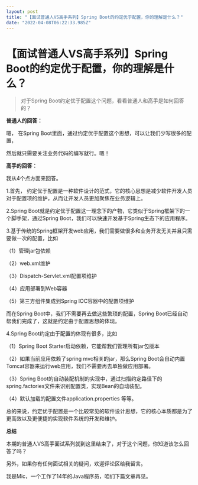 ```yaml
---
layout: post
title: "【面试普通人VS高手系列】Spring Boot的约定优于配置，你的理解是什么？"
date: "2022-04-08T06:22:33.985Z"
---
```

【面试普通人VS高手系列】Spring Boot的约定优于配置，你的理解是什么？
========================================

> 对于Spring Boot约定优于配置这个问题，看看普通人和高手是如何回答的？

**普通人的回答：**

嗯， 在Spring Boot里面，通过约定优于配置这个思想，可以让我们少写很多的配置，

然后就只需要关注业务代码的编写就行。嗯！

**高手的回答：**

我从4个点方面来回答。

1.首先， 约定优于配置是一种软件设计的范式，它的核心思想是减少软件开发人员对于配置项的维护，从而让开发人员更加聚焦在业务逻辑上。

2.Spring Boot就是约定优于配置这一理念下的产物，它类似于Spring框架下的一个脚手架，通过Spring Boot，我们可以快速开发基于Spring生态下的应用程序。

3.基于传统的Spring框架开发web应用，我们需要做很多和业务开发无关并且只需要做一次的配置，比如

（1）管理jar包依赖

（2）web.xml维护

（3）Dispatch-Servlet.xml配置项维护

（4）应用部署到Web容器

（5）第三方组件集成到Spring IOC容器中的配置项维护

而在Spring Boot中，我们不需要再去做这些繁琐的配置，Spring Boot已经自动帮我们完成了，这就是约定由于配置思想的体现。

4.Spring Boot约定由于配置的体现有很多，比如

（1）Spring Boot Starter启动依赖，它能帮我们管理所有jar包版本

（2）如果当前应用依赖了spring mvc相关的jar，那么Spring Boot会自动内置Tomcat容器来运行web应用，我们不需要再去单独做应用部署。

（3）Spring Boot的自动装配机制的实现中，通过扫描约定路径下的spring.factories文件来识别配置类，实现Bean的自动装配。

（4）默认加载的配置文件application.properties 等等。

总的来说，约定优于配置是一个比较常见的软件设计思想，它的核心本质都是为了更高效以及更便捷的实现软件系统的开发和维护。

**总结**

本期的普通人VS高手面试系列就到这里结束了，对于这个问题，你知道该怎么回答了吗？

另外，如果你有任何面试相关的疑问，欢迎评论区给我留言。

我是Mic，一个工作了14年的Java程序员，咱们下篇文章再见。